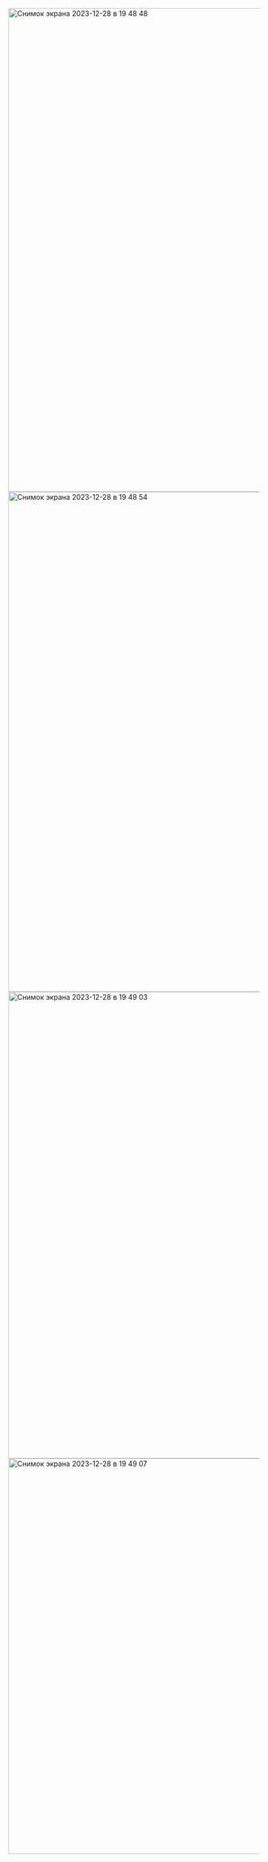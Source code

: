<img width="969" alt="Снимок экрана 2023-12-28 в 19 48 48" src="https://github.com/Moroz-max/Skillbox-M10/assets/29643984/0191921b-fe3c-4b39-b09b-f7846913b8cd">
<img width="1002" alt="Снимок экрана 2023-12-28 в 19 48 54" src="https://github.com/Moroz-max/Skillbox-M10/assets/29643984/f9d4990d-d92d-4f21-a119-56d7482c5fc6">
<img width="935" alt="Снимок экрана 2023-12-28 в 19 49 03" src="https://github.com/Moroz-max/Skillbox-M10/assets/29643984/daacf03b-f658-4490-956e-47ec381d50fe">
<img width="793" alt="Снимок экрана 2023-12-28 в 19 49 07" src="https://github.com/Moroz-max/Skillbox-M10/assets/29643984/fa209b6d-067c-40a6-9031-29d202c2eb28">
